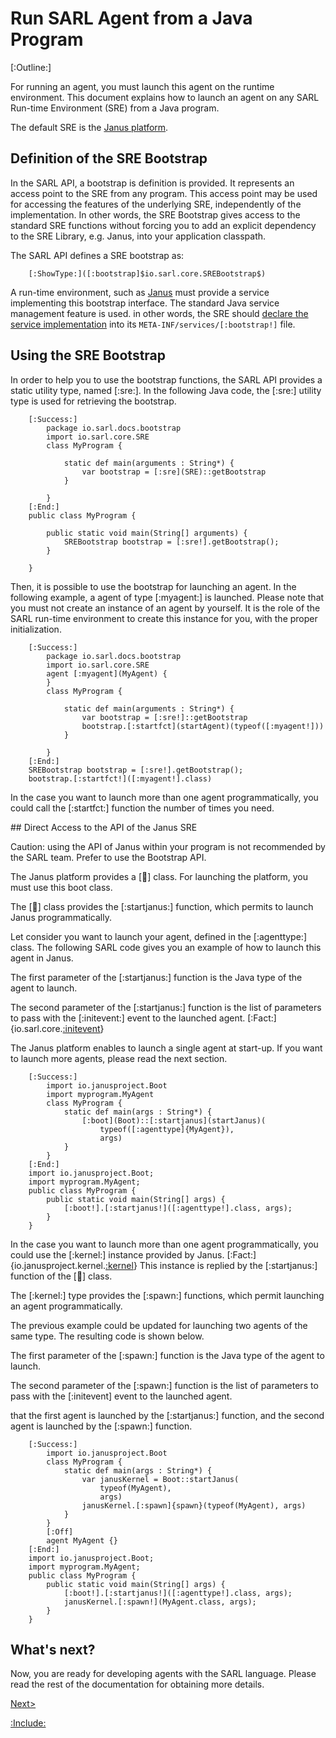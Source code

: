 # Run SARL Agent from a Java Program

[:Outline:]

For running an agent, you must launch this agent on the runtime environment.
This document explains how to launch an agent on any SARL Run-time Environment (SRE)
from a Java program.

The default SRE is the [Janus platform](http://www.janusproject.io). 


## Definition of the SRE Bootstrap

In the SARL API, a bootstrap is definition is provided.
It represents an access point to the SRE from any program.
This access point may be used for accessing the features of the underlying SRE,
independently of the implementation.
In other words, the SRE Bootstrap gives access to the standard SRE functions without
forcing you to add an explicit dependency to the SRE Library, e.g. Janus, into your
application classpath.

The SARL API defines a SRE bootstrap as:

		[:ShowType:]([:bootstrap]$io.sarl.core.SREBootstrap$)


A run-time environment, such as [Janus](http://www.janusproject.io) must provide a service implementing this bootstrap interface.
The standard Java service management feature is used. in other words, the SRE should
[declare the service implementation](https://docs.oracle.com/javase/8/docs/api/java/util/ServiceLoader.html) into
its `META-INF/services/[:bootstrap!]` file.


## Using the SRE Bootstrap

In order to help you to use the bootstrap functions, the SARL API provides a static utility type, named [:sre:].
In the following Java code, the [:sre:] utility type is used for retrieving the bootstrap.
 
		[:Success:]
			package io.sarl.docs.bootstrap
			import io.sarl.core.SRE
			class MyProgram {
			
				static def main(arguments : String*) {
					var bootstrap = [:sre](SRE)::getBootstrap
				}
			
			}
		[:End:]
		public class MyProgram {
		
			public static void main(String[] arguments) {
				SREBootstrap bootstrap = [:sre!].getBootstrap();
			}
		
		}


Then, it is possible to use the bootstrap for launching an agent. In the following example, a agent of type
[:myagent:] is launched. Please note that you must not create an instance of an agent by yourself.
It is the role of the SARL run-time environment to create this instance for you, with the proper initialization.

		[:Success:]
			package io.sarl.docs.bootstrap
			import io.sarl.core.SRE
			agent [:myagent](MyAgent) {
			}
			class MyProgram {
			
				static def main(arguments : String*) {
					var bootstrap = [:sre!]::getBootstrap
					bootstrap.[:startfct](startAgent)(typeof([:myagent!]))
				}
			
			}
		[:End:]
		SREBootstrap bootstrap = [:sre!].getBootstrap();
		bootstrap.[:startfct!]([:myagent!].class)


In the case you want to launch more than one agent programmatically,
you could call the [:startfct:] function the number of times you need.


## Direct Access to the API of the Janus SRE


Caution: using the API of Janus within your program is not recommended by the SARL team. Prefer to use the Bootstrap API.



The Janus platform provides a [:boot:] class. For launching the platform, you must use this boot class.

The [:boot:] class provides the [:startjanus:] function, which permits to launch Janus programmatically.


Let consider you want to launch your agent, defined in the [:agenttype:] class.
The following SARL code gives you an example of how to launch this agent in Janus.

The first parameter of the [:startjanus:] function is the Java type of the agent
to launch.

The second parameter of the [:startjanus:] function is the list of parameters to
pass with the [:initevent:] event to the launched agent.
[:Fact:]{io.sarl.core.[:initevent](Initialize)}


<importantnode>The Janus platform enables to launch a single agent at start-up.
If you want to launch more agents, please read the next section.</importantnote>

		[:Success:]
			import io.janusproject.Boot
			import myprogram.MyAgent
			class MyProgram {
			 	static def main(args : String*) {
					[:boot](Boot)::[:startjanus](startJanus)(
						typeof([:agenttype]{MyAgent}),
						args)
				}
			}
		[:End:]
		import io.janusproject.Boot;
		import myprogram.MyAgent;
		public class MyProgram {
		 	public static void main(String[] args) {
				[:boot!].[:startjanus!]([:agenttype!].class, args);
			}
		}


In  the case you want to launch more than one agent programmatically,
you could use the [:kernel:] instance provided by Janus.
[:Fact:]{io.janusproject.kernel.[:kernel](Kernel)}
This instance is replied by the [:startjanus:] function of the [:boot:] class.

The [:kernel:] type provides the [:spawn:] functions, which permit launching
an agent programmatically.

The previous example could be updated for launching two agents of the same type.
The resulting code is shown below.

The first parameter of the [:spawn:] function is the Java type of the agent to launch.

The second parameter of the [:spawn:] function is the list of parameters to
pass with the [:initevent] event to the launched agent.

<important>that the first agent is launched by the [:startjanus:] function, and the 
second agent is launched by the [:spawn:] function.</important>


		[:Success:]
			import io.janusproject.Boot
			class MyProgram {
				static def main(args : String*) {
					var janusKernel = Boot::startJanus(
						typeof(MyAgent),
						args)
					janusKernel.[:spawn]{spawn}(typeof(MyAgent), args)
				}
			}
			[:Off]
			agent MyAgent {}
		[:End:]
		import io.janusproject.Boot;
		import myprogram.MyAgent;
		public class MyProgram {
		 	public static void main(String[] args) {
				[:boot!].[:startjanus!]([:agenttype!].class, args);
				janusKernel.[:spawn!](MyAgent.class, args);
			}
		}


## What's next?

Now, you are ready for developing agents with the SARL language.
Please read the rest of the documentation for obtaining more details.

[Next>](../index.md)


[:Include:](../legal.inc)

